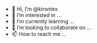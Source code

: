 - 👋 Hi, I’m @kirontex
- 👀 I’m interested in ...
- 🌱 I’m currently learning ...
- 💞️ I’m looking to collaborate on ...
- 📫 How to reach me ...

<!---
kirontex/kirontex is a ✨ special ✨ repository because its `README.md` (this file) appears on your GitHub profile.
You can click the Preview link to take a look at your changes.
--->
